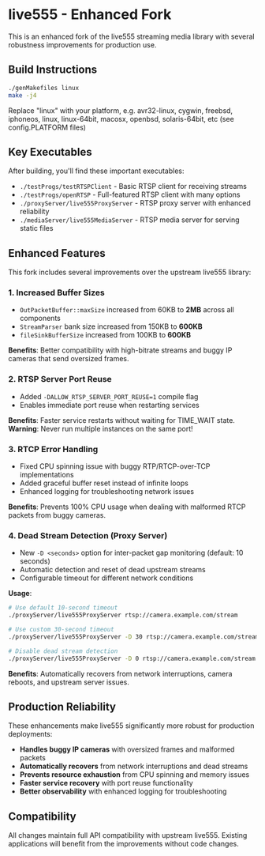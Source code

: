 # live555 - Enhanced Fork

This is an enhanced fork of the live555 streaming media library with several robustness improvements for production use.

## Build Instructions

```bash
./genMakefiles linux
make -j4
```

Replace "linux" with your platform, e.g. avr32-linux, cygwin, freebsd, iphoneos, linux, linux-64bit, macosx, openbsd, solaris-64bit, etc (see config.PLATFORM files)

## Key Executables

After building, you'll find these important executables:

 * `./testProgs/testRTSPClient` - Basic RTSP client for receiving streams
 * `./testProgs/openRTSP` - Full-featured RTSP client with many options
 * `./proxyServer/live555ProxyServer` - RTSP proxy server with enhanced reliability
 * `./mediaServer/live555MediaServer` - RTSP media server for serving static files

## Enhanced Features

This fork includes several improvements over the upstream live555 library:

### 1. Increased Buffer Sizes
- `OutPacketBuffer::maxSize` increased from 60KB to **2MB** across all components
- `StreamParser` bank size increased from 150KB to **600KB** 
- `fileSinkBufferSize` increased from 100KB to **600KB**

**Benefits**: Better compatibility with high-bitrate streams and buggy IP cameras that send oversized frames.

### 2. RTSP Server Port Reuse
- Added `-DALLOW_RTSP_SERVER_PORT_REUSE=1` compile flag
- Enables immediate port reuse when restarting services

**Benefits**: Faster service restarts without waiting for TIME_WAIT state. **Warning**: Never run multiple instances on the same port!

### 3. RTCP Error Handling
- Fixed CPU spinning issue with buggy RTP/RTCP-over-TCP implementations
- Added graceful buffer reset instead of infinite loops
- Enhanced logging for troubleshooting network issues

**Benefits**: Prevents 100% CPU usage when dealing with malformed RTCP packets from buggy cameras.

### 4. Dead Stream Detection (Proxy Server)
- New `-D <seconds>` option for inter-packet gap monitoring (default: 10 seconds)
- Automatic detection and reset of dead upstream streams
- Configurable timeout for different network conditions

**Usage**:
```bash
# Use default 10-second timeout
./proxyServer/live555ProxyServer rtsp://camera.example.com/stream

# Use custom 30-second timeout  
./proxyServer/live555ProxyServer -D 30 rtsp://camera.example.com/stream

# Disable dead stream detection
./proxyServer/live555ProxyServer -D 0 rtsp://camera.example.com/stream
```

**Benefits**: Automatically recovers from network interruptions, camera reboots, and upstream server issues.

## Production Reliability

These enhancements make live555 significantly more robust for production deployments:

- **Handles buggy IP cameras** with oversized frames and malformed packets
- **Automatically recovers** from network interruptions and dead streams  
- **Prevents resource exhaustion** from CPU spinning and memory issues
- **Faster service recovery** with port reuse functionality
- **Better observability** with enhanced logging for troubleshooting

## Compatibility

All changes maintain full API compatibility with upstream live555. Existing applications will benefit from the improvements without code changes.
